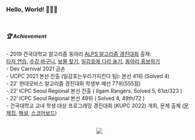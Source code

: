 <h3 font style="consolas">Hello, World! 🙋🏻‍♂️</h3>
<br>


##### 🏆 Achievement<br>
<p>
- 2019 건국대학교 알고리즘 동아리 <a target="_blank" href=https://www.acmicpc.net/category/detail/2061>ALPS 알고리즘 경진대회</a>
출제: <br>
<a target="_blank" href=https://www.acmicpc.net/problem/17487>타자 연습</a>, 
<a target="_blank" href=https://www.acmicpc.net/problem/17488>수강 바구니</a>,
<a target="_blank" href=https://www.acmicpc.net/problem/17489>보물 찾기</a>,
<a target="_blank" href=https://www.acmicpc.net/problem/17490>일감호에 다리 놓기</a>,
<a target="_blank" href=https://www.acmicpc.net/problem/17493>동아리 홍보하기</a><br>
- Dev Carnival 2021 금손<br>
- UCPC 2021 본선 진출 (일감호는우리가지킨다 팀): 본선 41위 (Solved 4)<br>
- 22' 현대모비스 알고리즘 경진대회 학생부 예선 77위(555점)<br>
- 22' ICPC Seoul Regional 본선 진출 ( Ilgam Rangers, Solved 5, 61st/323 )<br>
- 22' ICPC Seoul Regional 본선 49위 ( Solved 4, 49th/72 )<br>
- 건국대학교 교내 학생 대상 프로그래밍 경진대회 (KUPC 2022) 개최, 문제 출제 (<a target="_blank" href=http://scoreboard.riroan.com/problemset.pdf>문제집</a>, <a target="_blank" href=http://scoreboard.riroan.com/solution.pdf>해설</a>, <a target="_blank" href=http://scoreboard.riroan.com/kupc>스코어보드</a>)<br>
<br>
</p>

<p align=center><a target="_blank" href="https://solved.ac/profile/aru0504"><img src="https://github-readme-solvedac-hyp3rflow.vercel.app/api/?handle=aru0504"></a></p>
